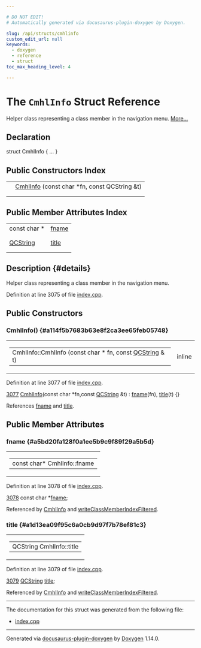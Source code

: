 ```yaml
---

# DO NOT EDIT!
# Automatically generated via docusaurus-plugin-doxygen by Doxygen.

slug: /api/structs/cmhlinfo
custom_edit_url: null
keywords:
  - doxygen
  - reference
  - struct
toc_max_heading_level: 4

---
```


<div class="doxyPage">

# The `CmhlInfo` Struct Reference

<p>Helper class representing a class member in the navigation menu. <a href="#details">More...</a></p>

## Declaration

<div class="doxyDeclaration">
struct CmhlInfo { ... }
</div>

## Public Constructors Index

<table class="doxyMembersIndex">

<tr class="doxyMemberIndexItem">
<td class="doxyMemberIndexItemType" align="left" valign="top"></td>
<td class="doxyMemberIndexItemName" align="left" valign="top"><a href="#a114f5b7683b63e8f2ca3ee65feb05748">CmhlInfo</a> (const char *fn, const QCString &amp;t)</td>
</tr>
<tr class="doxyMemberIndexDescription">
<td class="doxyMemberIndexDescriptionLeft"></td>
<td class="doxyMemberIndexDescriptionRight">
</td>
</tr>
<tr class="doxyMemberIndexSeparator">
<td class="doxyMemberIndexSeparator" colspan="2"></td>
</tr>

</table>

## Public Member Attributes Index

<table class="doxyMembersIndex">

<tr class="doxyMemberIndexItem">
<td class="doxyMemberIndexItemType" align="left" valign="top">const char *</td>
<td class="doxyMemberIndexItemName" align="left" valign="top"><a href="#a5bd20fa128f0a1ee5b9c9f89f29a5b5d">fname</a></td>
</tr>
<tr class="doxyMemberIndexDescription">
<td class="doxyMemberIndexDescriptionLeft"></td>
<td class="doxyMemberIndexDescriptionRight">
</td>
</tr>
<tr class="doxyMemberIndexSeparator">
<td class="doxyMemberIndexSeparator" colspan="2"></td>
</tr>

<tr class="doxyMemberIndexItem">
<td class="doxyMemberIndexItemType" align="left" valign="top"><a href="/web-doxygen/docs/api/classes/qcstring">QCString</a></td>
<td class="doxyMemberIndexItemName" align="left" valign="top"><a href="#a1d13ea09f95c6a0cb9d97f7b78ef81c3">title</a></td>
</tr>
<tr class="doxyMemberIndexDescription">
<td class="doxyMemberIndexDescriptionLeft"></td>
<td class="doxyMemberIndexDescriptionRight">
</td>
</tr>
<tr class="doxyMemberIndexSeparator">
<td class="doxyMemberIndexSeparator" colspan="2"></td>
</tr>

</table>

## Description {#details}

<p>Helper class representing a class member in the navigation menu.</p>

<p>Definition at line 3075 of file <a href="/web-doxygen/docs/api/files/src/index-cpp">index.cpp</a>.</p>

<div class="doxySectionDef">

## Public Constructors

### CmhlInfo() {#a114f5b7683b63e8f2ca3ee65feb05748}

<div class="doxyMemberItem">
<div class="doxyMemberProto">
<table class="doxyMemberLabels">
<tr class="doxyMemberLabels">
<td class="doxyMemberLabelsLeft">
<table class="doxyMemberName">
<tr>
<td class="doxyMemberName">CmhlInfo::CmhlInfo (const char * fn, const <a href="/web-doxygen/docs/api/classes/qcstring">QCString</a> &amp; t)</td>
</tr>
</table>
</td>
<td class="doxyMemberLabelsRight">
<span class="doxyMemberLabels">
<span class="doxyMemberLabel inline">inline</span>
</span>
</td>
</tr>
</table>
</div>
<div class="doxyMemberDoc">


<p>Definition at line 3077 of file <a href="/web-doxygen/docs/api/files/src/index-cpp">index.cpp</a>.</p>

<div class="doxyProgramListing">

<div class="doxyCodeLine"><span class="doxyLineNumber"><a href="#a114f5b7683b63e8f2ca3ee65feb05748">3077</a></span><span class="doxyLineContent"><span class="doxyHighlight">  <a href="#a114f5b7683b63e8f2ca3ee65feb05748">CmhlInfo</a>(</span><span class="doxyHighlightKeyword">const</span><span class="doxyHighlight"> </span><span class="doxyHighlightKeywordType">char</span><span class="doxyHighlight"> *fn,</span><span class="doxyHighlightKeyword">const</span><span class="doxyHighlight"> <a href="/web-doxygen/docs/api/classes/qcstring">QCString</a> &amp;t) : <a href="#a5bd20fa128f0a1ee5b9c9f89f29a5b5d">fname</a>(fn), <a href="#a1d13ea09f95c6a0cb9d97f7b78ef81c3">title</a>(t) {}</span></span></div>

</div>


References <a href="#a5bd20fa128f0a1ee5b9c9f89f29a5b5d">fname</a> and <a href="#a1d13ea09f95c6a0cb9d97f7b78ef81c3">title</a>.
</div>
</div>

</div>

<div class="doxySectionDef">

## Public Member Attributes

### fname {#a5bd20fa128f0a1ee5b9c9f89f29a5b5d}

<div class="doxyMemberItem">
<div class="doxyMemberProto">
<table class="doxyMemberLabels">
<tr class="doxyMemberLabels">
<td class="doxyMemberLabelsLeft">
<table class="doxyMemberName">
<tr>
<td class="doxyMemberName">const char* CmhlInfo::fname</td>
</tr>
</table>
</td>
</tr>
</table>
</div>
<div class="doxyMemberDoc">


<p>Definition at line 3078 of file <a href="/web-doxygen/docs/api/files/src/index-cpp">index.cpp</a>.</p>

<div class="doxyProgramListing">

<div class="doxyCodeLine"><span class="doxyLineNumber"><a href="#a5bd20fa128f0a1ee5b9c9f89f29a5b5d">3078</a></span><span class="doxyLineContent"><span class="doxyHighlight">  </span><span class="doxyHighlightKeyword">const</span><span class="doxyHighlight"> </span><span class="doxyHighlightKeywordType">char</span><span class="doxyHighlight"> *<a href="#a5bd20fa128f0a1ee5b9c9f89f29a5b5d">fname</a>;</span></span></div>

</div>


Referenced by <a href="#a114f5b7683b63e8f2ca3ee65feb05748">CmhlInfo</a> and <a href="/web-doxygen/docs/api/files/src/index-cpp/#a2e8df3451e4caa059509cd97ad102188">writeClassMemberIndexFiltered</a>.
</div>
</div>

### title {#a1d13ea09f95c6a0cb9d97f7b78ef81c3}

<div class="doxyMemberItem">
<div class="doxyMemberProto">
<table class="doxyMemberLabels">
<tr class="doxyMemberLabels">
<td class="doxyMemberLabelsLeft">
<table class="doxyMemberName">
<tr>
<td class="doxyMemberName">QCString CmhlInfo::title</td>
</tr>
</table>
</td>
</tr>
</table>
</div>
<div class="doxyMemberDoc">


<p>Definition at line 3079 of file <a href="/web-doxygen/docs/api/files/src/index-cpp">index.cpp</a>.</p>

<div class="doxyProgramListing">

<div class="doxyCodeLine"><span class="doxyLineNumber"><a href="#a1d13ea09f95c6a0cb9d97f7b78ef81c3">3079</a></span><span class="doxyLineContent"><span class="doxyHighlight">  <a href="/web-doxygen/docs/api/classes/qcstring">QCString</a> <a href="#a1d13ea09f95c6a0cb9d97f7b78ef81c3">title</a>;</span></span></div>

</div>


Referenced by <a href="#a114f5b7683b63e8f2ca3ee65feb05748">CmhlInfo</a> and <a href="/web-doxygen/docs/api/files/src/index-cpp/#a2e8df3451e4caa059509cd97ad102188">writeClassMemberIndexFiltered</a>.
</div>
</div>

</div>

<hr/>

<p>The documentation for this struct was generated from the following file:</p>

<ul>
<li><a href="/web-doxygen/docs/api/files/src/index-cpp">index.cpp</a></li>
</ul>

<hr/>

<p class="doxyGeneratedBy">Generated via <a href="https://github.com/xpack/docusaurus-plugin-doxygen">docusaurus-plugin-doxygen</a> by <a href="https://www.doxygen.nl">Doxygen</a> 1.14.0.</p>

</div>
